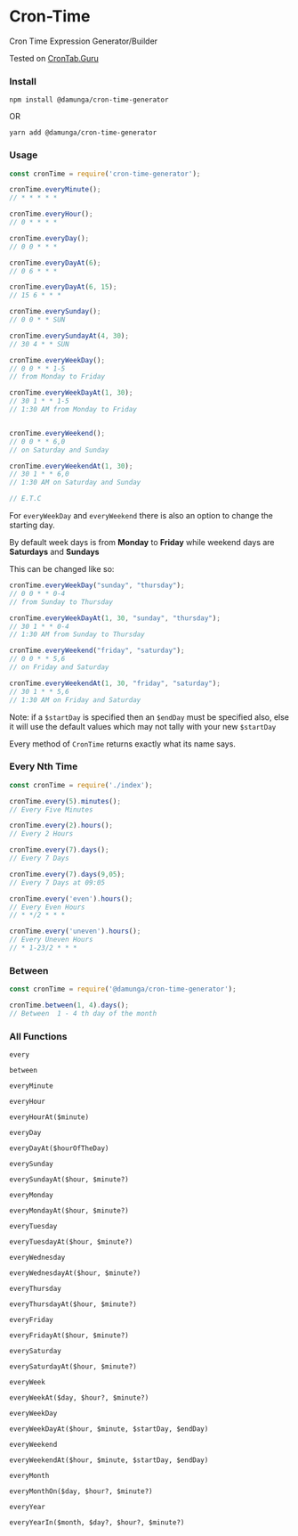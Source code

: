 # Cron-Time

Cron Time Expression Generator/Builder

Tested on [CronTab.Guru](https://crontab.guru)

### Install
```console
npm install @damunga/cron-time-generator
```

OR

```console
yarn add @damunga/cron-time-generator
```

### Usage
```javascript
const cronTime = require('cron-time-generator');

cronTime.everyMinute();
// * * * * *

cronTime.everyHour();
// 0 * * * *

cronTime.everyDay();
// 0 0 * * *

cronTime.everyDayAt(6);
// 0 6 * * *

cronTime.everyDayAt(6, 15);
// 15 6 * * *

cronTime.everySunday();
// 0 0 * * SUN

cronTime.everySundayAt(4, 30);
// 30 4 * * SUN

cronTime.everyWeekDay();
// 0 0 * * 1-5
// from Monday to Friday

cronTime.everyWeekDayAt(1, 30);
// 30 1 * * 1-5
// 1:30 AM from Monday to Friday


cronTime.everyWeekend();
// 0 0 * * 6,0
// on Saturday and Sunday

cronTime.everyWeekendAt(1, 30);
// 30 1 * * 6,0
// 1:30 AM on Saturday and Sunday

// E.T.C
```

For `everyWeekDay` and `everyWeekend` there is also an option to change the starting day.

By default week days is from **Monday** to **Friday** while weekend days are **Saturdays** and **Sundays**

This can be changed like so:
```javascript
cronTime.everyWeekDay("sunday", "thursday");
// 0 0 * * 0-4
// from Sunday to Thursday

cronTime.everyWeekDayAt(1, 30, "sunday", "thursday");
// 30 1 * * 0-4
// 1:30 AM from Sunday to Thursday

cronTime.everyWeekend("friday", "saturday");
// 0 0 * * 5,6
// on Friday and Saturday

cronTime.everyWeekendAt(1, 30, "friday", "saturday");
// 30 1 * * 5,6
// 1:30 AM on Friday and Saturday
```
Note: if a `$startDay` is specified then an `$endDay` must be specified also, else it will use the default values which may not tally with your new `$startDay`

Every method of `CronTime` returns exactly what its name says.

### Every Nth Time
```javascript
const cronTime = require('./index');

cronTime.every(5).minutes();
// Every Five Minutes

cronTime.every(2).hours();
// Every 2 Hours

cronTime.every(7).days();
// Every 7 Days

cronTime.every(7).days(9,05);
// Every 7 Days at 09:05

cronTime.every('even').hours();
// Every Even Hours
// * */2 * * *

cronTime.every('uneven').hours();
// Every Uneven Hours
// * 1-23/2 * * *
```

### Between
```javascript
const cronTime = require('@damunga/cron-time-generator');

cronTime.between(1, 4).days();
// Between  1 - 4 th day of the month 
```


### All Functions

`every`

`between`

`everyMinute`

`everyHour`

`everyHourAt($minute)`

`everyDay`

`everyDayAt($hourOfTheDay)`

`everySunday`

`everySundayAt($hour, $minute?)`

`everyMonday`

`everyMondayAt($hour, $minute?)`

`everyTuesday`

`everyTuesdayAt($hour, $minute?)`

`everyWednesday`

`everyWednesdayAt($hour, $minute?)`

`everyThursday`

`everyThursdayAt($hour, $minute?)`

`everyFriday`

`everyFridayAt($hour, $minute?)`

`everySaturday`

`everySaturdayAt($hour, $minute?)`

`everyWeek`

`everyWeekAt($day, $hour?, $minute?)`

`everyWeekDay`

`everyWeekDayAt($hour, $minute, $startDay, $endDay)`

`everyWeekend`

`everyWeekendAt($hour, $minute, $startDay, $endDay)`

`everyMonth`

`everyMonthOn($day, $hour?, $minute?)`

`everyYear`

`everyYearIn($month, $day?, $hour?, $minute?)`
